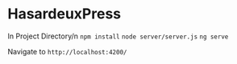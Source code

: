 # HasardeuxPress

In Project Directory/n
`npm install`
`node server/server.js`
`ng serve`

Navigate to `http://localhost:4200/`
